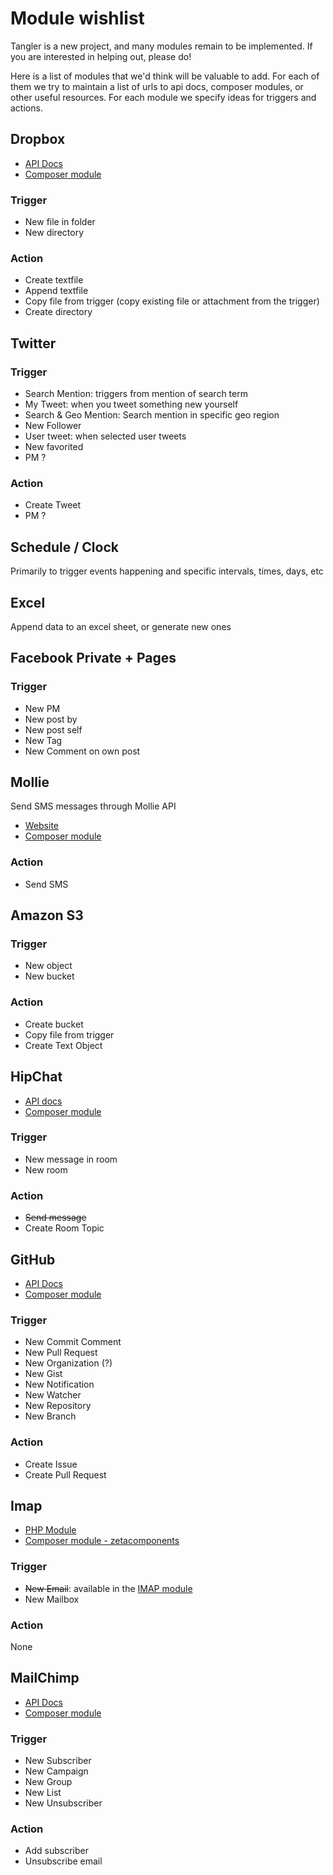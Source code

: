 # Module wishlist

Tangler is a new project, and many modules remain to be implemented.
If you are interested in helping out, please do!

Here is a list of modules that we'd think will be valuable to add.
For each of them we try to maintain a list of urls to api docs, composer modules, or other useful resources.
For each module we specify ideas for triggers and actions.

## Dropbox

* [API Docs](https://www.dropbox.com/developers/core/docs)
* [Composer module](https://github.com/dropbox/dropbox-sdk-php)

### Trigger
- New file in folder
- New directory

### Action
- Create textfile
- Append textfile
- Copy file from trigger (copy existing file or attachment from the trigger)
- Create directory

## Twitter

### Trigger

- Search Mention: triggers from mention of search term
- My Tweet: when you tweet something new yourself
- Search & Geo Mention: Search mention in specific geo region
- New Follower 
- User tweet: when selected user tweets
- New favorited
- PM ?

### Action

- Create Tweet
- PM ?

## Schedule / Clock

Primarily to trigger events happening and specific intervals, times, days, etc

## Excel

Append data to an excel sheet, or generate new ones

## Facebook Private + Pages

### Trigger

- New PM
- New post by
- New post self
- New Tag
- New Comment on own post

## Mollie 

Send SMS messages through Mollie API

* [Website](http://www.mollie.nl)
* [Composer module](https://packagist.org/packages/linkorb/mollie-sms-php)

### Action

- Send SMS

## Amazon S3

### Trigger
- New object
- New bucket

### Action
- Create bucket
- Copy file from trigger
- Create Text Object

## HipChat

* [API docs](https://www.hipchat.com/docs/api)
* [Composer module](https://github.com/hipchat/hipchat-php)

### Trigger

- New message in room
- New room

### Action

- ~~Send message~~
- Create Room Topic

## GitHub

* [API Docs](http://developer.github.com/v3/)
* [Composer module](https://github.com/KnpLabs/php-github-api)

### Trigger

- New Commit Comment
- New Pull Request
- New Organization (?)
- New Gist
- New Notification
- New Watcher
- New Repository
- New Branch

### Action

- Create Issue
- Create Pull Request

## Imap

* [PHP Module](http://nl1.php.net/manual/en/book.imap.php)
* [Composer module - zetacomponents](https://github.com/zetacomponents/Mail)


### Trigger

- ~~New Email~~: available in the [IMAP module](module-imap)
- New Mailbox

### Action

None

## MailChimp

* [API Docs](http://apidocs.mailchimp.com/api/2.0/)
* [Composer module](https://bitbucket.org/mailchimp/mailchimp-api-php)

### Trigger

- New Subscriber
- New Campaign
- New Group
- New List
- New Unsubscriber

### Action

- Add subscriber
- Unsubscribe email

